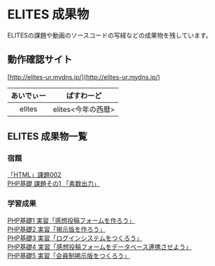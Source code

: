 # ELITES 成果物
ELITESの課題や動画のソースコードの写経などの成果物を残しています。

## 動作確認サイト
[http://elites-ur.mydns.jp/](http://elites-ur.mydns.jp/)  

| あいでぃー |     ぱすわーど     |
| :--------: | :----------------: |
|   elites   | elites<今年の西暦> |


## ELITES 成果物一覧

### 宿題
[「HTML」課題002](https://github.com/ogontaro/elites-output/tree/master/homework-002-html "「HTML」課題002")  
[PHP基礎 課題その1 「素数出力」](https://github.com/ogontaro/elites-output/tree/master/homework-php-base-001 "PHP基礎 課題その1 「素数出力」")

### 学習成果
[PHP基礎1 実習「感想投稿フォームを作ろう」](https://github.com/ogontaro/elites-output/tree/master/php-basic-1-practice "PHP基礎1 実習「感想投稿フォームを作ろう」")  
[PHP基礎2 実習「掲示版を作ろう」](https://github.com/ogontaro/elites-output/tree/master/php-basic-2-practice "PHP基礎2 実習「掲示版を作ろう」")  
[PHP基礎3 実習「ログインシステムをつくろう」](https://github.com/ogontaro/elites-output/tree/master/php-basic-3-practice "PHP基礎3 実習「ログインシステムをつくろう」")  
[PHP基礎4 実習「感想投稿フォームをデータベース連携させよう」](https://github.com/ogontaro/elites-output/tree/master/php-basic-4-practice "PHP基礎4 実習「感想投稿フォームをデータベース連携させよう」")  
[PHP基礎5 実習「会員制掲示版をつくろう」](https://github.com/ogontaro/elites-output/tree/master/php-basic-5-practice "PHP基礎5 実習「会員制掲示版をつくろう」")